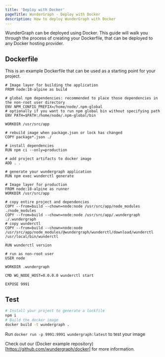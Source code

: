 ```yaml
---
title: 'Deploy with Docker'
pageTitle: WunderGraph - Deploy with Docker
description: How to deploy WunderGraph with Docker
---
```


WunderGraph can be deployed using Docker. This guide will walk you through the process of creating your Dockerfile, that can be deployed to any Docker hosting provider.

## Dockerfile

This is an example Dockerfile that can be used as a starting point for your project.

```docker
# Image layer for building the application
FROM node:18-alpine as build

# global npm dependencies: recommended to place those dependencies in the non-root user directory
ENV NPM_CONFIG_PREFIX=/home/node/.npm-global
# optionally if you want to run npm global bin without specifying path
ENV PATH=$PATH:/home/node/.npm-global/bin

WORKDIR /usr/src/app

# rebuild image when package.json or lock has changed
COPY package*.json ./

# install dependencies
RUN npm ci --only=production

# add project artifacts to docker image
ADD . .

# generate your wundergraph application
RUN npm exec wunderctl generate

# Image layer for production
FROM node:18-alpine as runner
WORKDIR /usr/src/app

# copy entire project and dependencies
COPY --from=build --chown=node:node /usr/src/app/node_modules ./node_modules
COPY --from=build --chown=node:node /usr/src/app/.wundergraph ./.wundergraph
# copy wunderctl
COPY --from=build --chown=node:node /usr/src/app/node_modules/@wundergraph/wunderctl/download/wunderctl /usr/local/bin/wunderctl

RUN wunderctl version

# run as non-root user
USER node

WORKDIR .wundergraph

CMD WG_NODE_HOST=0.0.0.0 wunderctl start

EXPOSE 9991
```

## Test

```bash
# Install your project to generate a lockfile
npm i
# Build the docker image
docker build -t wundergraph .
```

Run `docker run -p 9991:9991 wundergraph:latest` to test your image

Check out our (Docker example repository)[https://github.com/wundergraph/docker] for more information.
